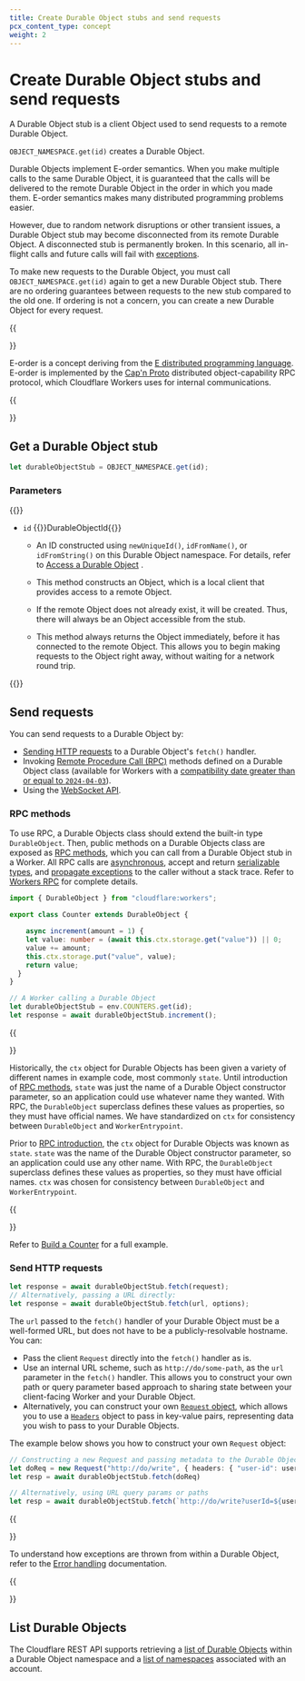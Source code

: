 ```yaml
---
title: Create Durable Object stubs and send requests
pcx_content_type: concept
weight: 2
---
```


# Create Durable Object stubs and send requests

A Durable Object stub is a client Object used to send requests to a remote Durable Object.

`OBJECT_NAMESPACE.get(id)` creates a Durable Object.

Durable Objects implement E-order semantics. When you make multiple calls to the same Durable Object, it is guaranteed that the calls will be delivered to the remote Durable Object in the order in which you made them. E-order semantics makes many distributed programming problems easier. 

However, due to random network disruptions or other transient issues, a Durable Object stub may become disconnected from its remote Durable Object. A disconnected stub is permanently broken. In this scenario, all in-flight calls and future calls will fail with [exceptions](/durable-objects/reference/troubleshooting/). 

To make new requests to the Durable Object, you must call `OBJECT_NAMESPACE.get(id)` again to get a new Durable Object stub. There are no ordering guarantees between requests to the new stub compared to the old one. If ordering is not a concern, you can create a new Durable Object for every request.

{{<Aside type="note" header="E-order">}}

E-order is a concept deriving from the [E distributed programming language](<https://en.wikipedia.org/wiki/E_(programming_language)>). E-order is implemented by the [Cap'n Proto](https://capnproto.org) distributed object-capability RPC protocol, which Cloudflare Workers uses for internal communications.

{{</Aside>}}

## Get a Durable Object stub

```js
let durableObjectStub = OBJECT_NAMESPACE.get(id);
```

### Parameters

{{<definitions>}}

- `id` {{<type>}}DurableObjectId{{</type>}}
  - An ID constructed using `newUniqueId()`, `idFromName()`, or `idFromString()` on this Durable Object namespace. For details, refer to [Access a Durable Object](/durable-objects/best-practices/access-durable-object-from-a-worker/#generate-ids-randomly) .

  - This method constructs an Object, which is a local client that provides access to a remote Object.

  - If the remote Object does not already exist, it will be created. Thus, there will always be an Object accessible from the stub.

  - This method always returns the Object immediately, before it has connected to the remote Object. This allows you to begin making requests to the Object right away, without waiting for a network round trip.

{{</definitions>}}

## Send requests

You can send requests to a Durable Object by:

- [Sending HTTP requests](/durable-objects/best-practices/create-durable-object-stubs/#send-http-requests) to a Durable Object's `fetch()` handler.
- Invoking [Remote Procedure Call (RPC)](/workers/runtime-apis/rpc/) methods defined on a Durable Object class (available for Workers with a [compatibility date greater than or equal to `2024-04-03`](/workers/configuration/compatibility-dates/#remote-procedure-call-rpc)).
- Using the [WebSocket API](durable-objects/reference/websockets/).

### RPC methods

To use RPC, a Durable Objects class should extend the built-in type `DurableObject`. Then, public methods on a Durable Objects class are exposed as [RPC methods](/workers/runtime-apis/rpc/), which you can call from a Durable Object stub in a Worker. All RPC calls are [asynchronous](/workers/runtime-apis/rpc/lifecycle), accept and return [serializable types](/workers/runtime-apis/rpc/supported-types), and [propagate exceptions](/workers/runtime-apis/rpc/error-handling) to the caller without a stack trace. Refer to [Workers RPC](/workers/runtime-apis/rpc/supported-types) for complete details.

```ts
import { DurableObject } from "cloudflare:workers";

export class Counter extends DurableObject {

	async increment(amount = 1) {
    let value: number = (await this.ctx.storage.get("value")) || 0;
    value += amount;
    this.ctx.storage.put("value", value);
    return value;
  }
}
```

```ts
// A Worker calling a Durable Object
let durableObjectStub = env.COUNTERS.get(id);
let response = await durableObjectStub.increment();
```

{{<Aside type="note">}}

Historically, the `ctx` object for Durable Objects has been given a variety of different names in example code, most commonly `state`. Until introduction of [RPC methods](/workers/runtime-apis/rpc/), `state` was just the name of a Durable Object constructor parameter, so an application could use whatever name they wanted. With RPC, the `DurableObject` superclass defines these values as properties, so they must have official names. We have standardized on `ctx` for consistency between `DurableObject` and `WorkerEntrypoint`.

Prior to [RPC introduction](/workers/configuration/compatibility-dates/#remote-procedure-call-rpc), the `ctx` object for Durable Objects was known as `state`. `state` was the name of the Durable Object constructor parameter, so an application could use any other name. With RPC, the `DurableObject` superclass defines these values as properties, so they must have official names. `ctx` was chosen for consistency between `DurableObject` and `WorkerEntrypoint`.

{{</Aside>}}

Refer to [Build a Counter](/durable-objects/examples/build-a-counter/) for a full example.

### Send HTTP requests

```js
let response = await durableObjectStub.fetch(request);
// Alternatively, passing a URL directly:
let response = await durableObjectStub.fetch(url, options);
```

The `url` passed to the `fetch()` handler of your Durable Object must be a well-formed URL, but does not have to be a publicly-resolvable hostname. You can:

* Pass the client `Request` directly into the `fetch()` handler as is.
* Use an internal URL scheme, such as `http://do/some-path`, as the `url` parameter in the `fetch()` handler. This allows you to construct your own path or query parameter based approach to sharing state between your client-facing Worker and your Durable Object.
* Alternatively, you can construct your own [`Request` object](/workers/runtime-apis/request/), which allows you to use a [`Headers`](/workers/runtime-apis/headers/) object to pass in key-value pairs, representing data you wish to pass to your Durable Objects.

The example below shows you how to construct your own `Request` object:

```ts
// Constructing a new Request and passing metadata to the Durable Object via headers
let doReq = new Request("http://do/write", { headers: { "user-id": userId }})
let resp = await durableObjectStub.fetch(doReq)

// Alternatively, using URL query params or paths
let resp = await durableObjectStub.fetch(`http://do/write?userId=${userId}`)
```

{{<Aside type="note">}}

To understand how exceptions are thrown from within a Durable Object, refer to the [Error handling](/durable-objects/reference/error-handling/) documentation.

{{</Aside>}}

## List Durable Objects

The Cloudflare REST API supports retrieving a [list of Durable Objects](/api/operations/durable-objects-namespace-list-objects) within a Durable Object namespace and a [list of namespaces](/api/operations/durable-objects-namespace-list-namespaces) associated with an account.

